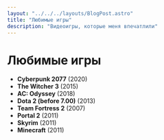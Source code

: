```yaml
---
layout: "../../../layouts/BlogPost.astro"
title: "Любимые игры"
description: "Видеоигры, которые меня впечатлили"
---
```


# Любимые игры


- **Cyberpunk 2077** (2020)
- **The Witcher 3** (2015) 
- **AC: Odyssey** (2018) 
- **Dota 2 (before 7.00)** (2013)
- **Team Fortress 2** (2007) 
- **Portal 2** (2011) 
- **Skyrim** (2011) 
- **Minecraft** (2011) 
